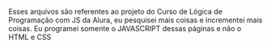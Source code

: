Esses arquivos são referentes ao projeto do Curso de Lógica de Programação com JS da Alura, eu pesquisei mais coisas e incrementei mais coisas. Eu programei somente o JAVASCRIPT dessas páginas e não o HTML e CSS

